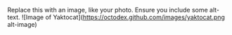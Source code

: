Replace this with an image, like your photo. Ensure you include some alt-text.
![Image of Yaktocat](https://octodex.github.com/images/yaktocat.png alt-image)

